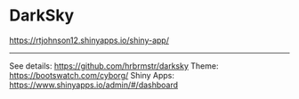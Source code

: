 # DarkSky

https://rtjohnson12.shinyapps.io/shiny-app/

---

See details: https://github.com/hrbrmstr/darksky
Theme: https://bootswatch.com/cyborg/
Shiny Apps: https://www.shinyapps.io/admin/#/dashboard

